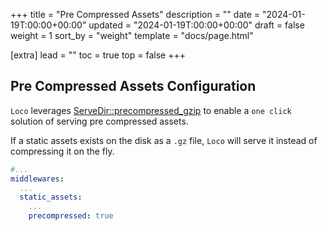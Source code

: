 +++
title = "Pre Compressed Assets"
description = ""
date = "2024-01-19T:00:00+00:00"
updated = "2024-01-19T:00:00+00:00"
draft = false
weight = 1
sort_by = "weight"
template = "docs/page.html"

[extra]
lead = ""
toc = true
top = false
+++

## Pre Compressed Assets Configuration

`Loco` leverages [ServeDir::precompressed_gzip](https://docs.rs/tower-http/latest/tower_http/services/struct.ServeDir.html#method.precompressed_gzip) to enable a `one click` solution of serving pre compressed assets.

If a static assets exists on the disk as a `.gz` file, `Loco` will serve it instead of compressing it on the fly.

```yaml
#...
middlewares:
  ...
  static_assets:
    ...
    precompressed: true
```

